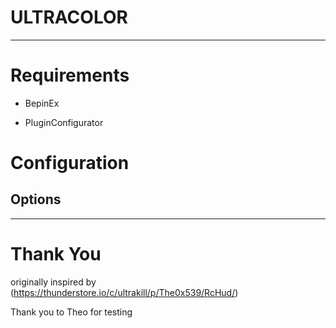 # ULTRACOLOR 
---

# Requirements

- BepinEx

- PluginConfigurator

# Configuration

## Options

---

# Thank You

originally inspired by (https://thunderstore.io/c/ultrakill/p/The0x539/RcHud/)

Thank you to Theo for testing